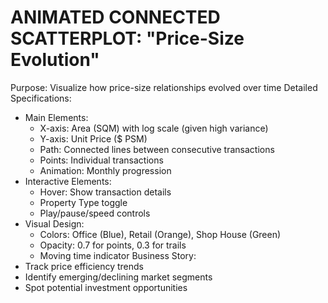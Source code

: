 # ANIMATED CONNECTED SCATTERPLOT: "Price-Size Evolution"
Purpose: Visualize how price-size relationships evolved over time
Detailed Specifications:
- Main Elements:
  - X-axis: Area (SQM) with log scale (given high variance)
  - Y-axis: Unit Price ($ PSM)
  - Path: Connected lines between consecutive transactions
  - Points: Individual transactions
  - Animation: Monthly progression
- Interactive Elements:
  - Hover: Show transaction details
  - Property Type toggle
  - Play/pause/speed controls
- Visual Design:
  - Colors: Office (Blue), Retail (Orange), Shop House (Green)
  - Opacity: 0.7 for points, 0.3 for trails
  - Moving time indicator
Business Story:
- Track price efficiency trends
- Identify emerging/declining market segments
- Spot potential investment opportunities

